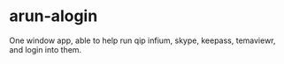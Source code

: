 # arun-alogin
One window app, able to help run qip infium, skype, keepass, temaviewr, and login into them.
